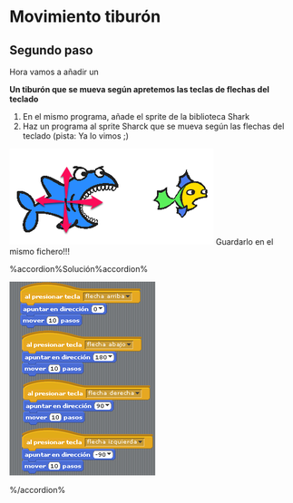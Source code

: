 
# Movimiento tiburón

## Segundo paso

Hora vamos a añadir un

****Un tiburón que se mueva según apretemos las teclas de flechas del teclado****

1. En el mismo programa, añade el sprite de la biblioteca Shark
1. Haz un programa al sprite Sharck que se mueva según las flechas del teclado (pista: Ya lo vimos ;)

![](img/1-1.png)
Guardarlo en el mismo fichero!!!



%accordion%Solución%accordion%

![](img/1-2.png)

%/accordion%
